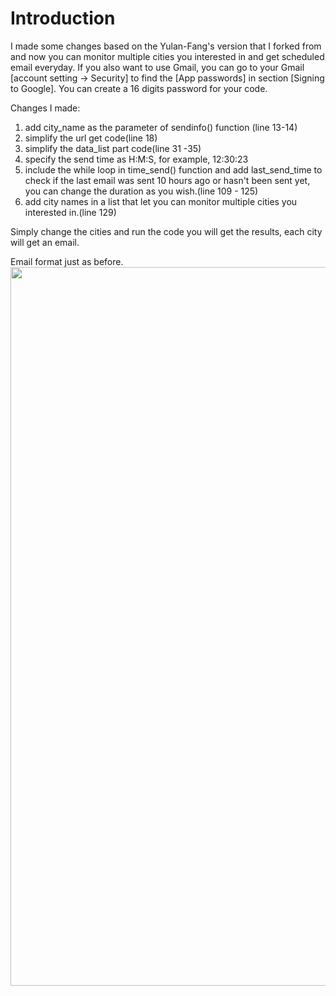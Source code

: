 # Introduction

I made some changes based on the Yulan-Fang's version that I forked from and now you can monitor multiple cities you interested in and get scheduled email everyday.
If you also want to use Gmail, you can go to your Gmail [account setting -> Security] to find the [App passwords] in section [Signing to Google]. 
You can create a 16 digits password for your code.

Changes I made:
1. add city_name as the parameter of sendinfo() function (line 13-14)
2. simplify the url get code(line 18)
3. simplify the data_list part code(line 31 -35)
4. specify the send time as H:M:S, for example, 12:30:23
5. include the while loop in time_send() function and add last_send_time to check if the last email was sent 10 hours ago or hasn't been sent yet,
you can change the duration as you wish.(line 109 - 125)
6. add city names in a list that let you can monitor multiple cities you interested in.(line 129)

Simply change the cities and run the code you will get the results, each city will get an email.

Email format just as before.
<img src="https://github.com/Yulan-Fang/zillow_scrape_python/blob/master/WechatIMG61.png" width="530"  height="1150">
